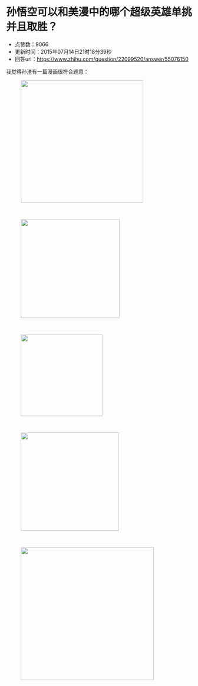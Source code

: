 # 孙悟空可以和美漫中的哪个超级英雄单挑并且取胜？
- 点赞数：9066
- 更新时间：2015年07月14日21时18分39秒
- 回答url：https://www.zhihu.com/question/22099520/answer/55076150
<body>
 <p data-pid="YRaX7_4W">我觉得孙渣有一篇漫画很符合题意：</p>
 <figure>
  <img src="https://pic1.zhimg.com/50/1f584d2a35fc50488a223988dfae7cf1_720w.jpg?source=1940ef5c" data-rawheight="2000" data-rawwidth="332" data-original-token="1f584d2a35fc50488a223988dfae7cf1" class="content_image" width="332">
 </figure>
 <br>
 <figure>
  <img src="https://pic1.zhimg.com/50/f3d1181aab5fbf02eb98be0e01ba6b8d_720w.jpg?source=1940ef5c" data-rawheight="2000" data-rawwidth="268" data-original-token="f3d1181aab5fbf02eb98be0e01ba6b8d" class="content_image" width="268">
 </figure>
 <br>
 <figure>
  <img src="https://picx.zhimg.com/50/8558c1b9c6abf518651fea4583d507ce_720w.jpg?source=1940ef5c" data-rawheight="2000" data-rawwidth="221" data-original-token="8558c1b9c6abf518651fea4583d507ce" class="content_image" width="221">
 </figure>
 <br>
 <figure>
  <img src="https://picx.zhimg.com/50/291b490d554dff10b1520f1758a34ea1_720w.jpg?source=1940ef5c" data-rawheight="2000" data-rawwidth="266" data-original-token="291b490d554dff10b1520f1758a34ea1" class="content_image" width="266">
 </figure>
 <br>
 <figure>
  <img src="https://picx.zhimg.com/50/dba159f43af31349f3e21cb380e310d6_720w.jpg?source=1940ef5c" data-rawheight="1892" data-rawwidth="360" data-original-token="dba159f43af31349f3e21cb380e310d6" class="content_image" width="360">
 </figure>
</body>